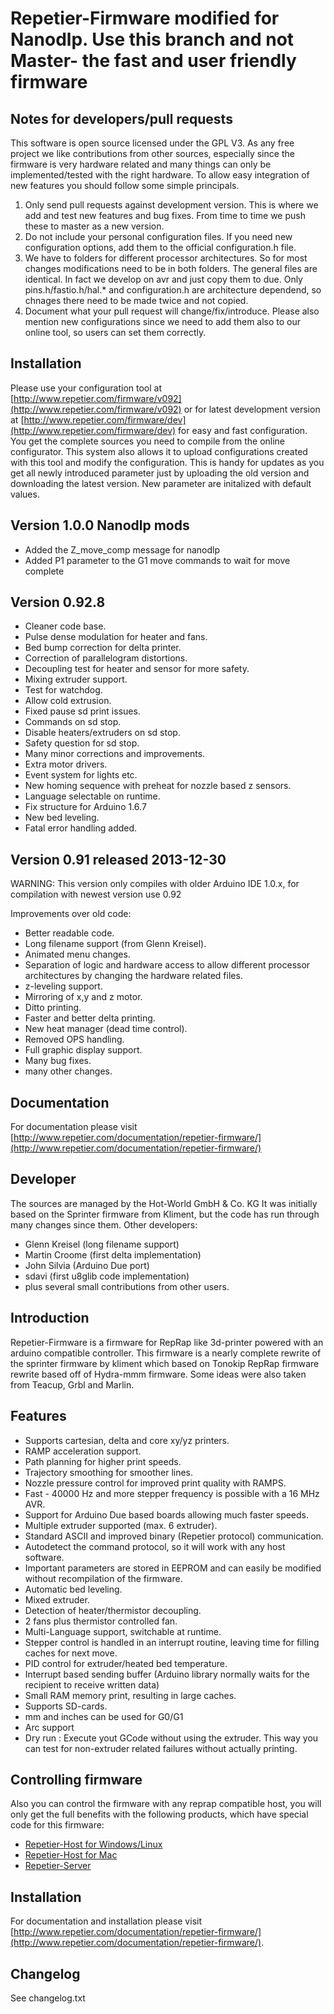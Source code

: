 # Repetier-Firmware modified for Nanodlp. Use this branch and not Master- the fast and user friendly firmware

## Notes for developers/pull requests

This software is open source licensed under the GPL V3. As any free project we
like contributions from other sources, especially since the firmware is very
hardware related and many things can only be implemented/tested with the right
hardware. To allow easy integration of new features you should follow some simple
principals.
1. Only send pull requests against development version. This is where we add
and test new features and bug fixes. From time to time we push these to master
as a new version.
2. Do not include your personal configuration files. If you need new configuration
options, add them to the official configuration.h file.
3. We have to folders for different processor architectures. So for most
changes modifications need to be in both folders. The general files are identical.
In fact we develop on avr and just copy them to due. Only pins.h/fastio.h/hal.*
and configuration.h are architecture dependend, so chnages there need to be made
twice and not copied.
4. Document what your pull request will change/fix/introduce. Please also mention
new configurations since we need to add them also to our online tool, so users
can set them correctly.

## Installation

Please use your configuration tool at 
[http://www.repetier.com/firmware/v092](http://www.repetier.com/firmware/v092)
or for latest development version at
[http://www.repetier.com/firmware/dev](http://www.repetier.com/firmware/dev)
for easy and fast configuration. You get the complete sources you need to compile from the online configurator.
This system also allows it to upload configurations created with this tool and modify the configuration. This is handy for updates as you get all newly introduced parameter just by uploading the old version and downloading the
latest version. New parameter are initalized with default values.

## Version 1.0.0 Nanodlp mods
* Added the Z_move_comp message for nanodlp
* Added P1 parameter to the G1 move commands to wait for move complete

## Version 0.92.8 
* Cleaner code base.
* Pulse dense modulation for heater and fans.
* Bed bump correction for delta printer.
* Correction of parallelogram distortions.
* Decoupling test for heater and sensor for more safety.
* Mixing extruder support.
* Test for watchdog.
* Allow cold extrusion.
* Fixed pause sd print issues.
* Commands on sd stop.
* Disable heaters/extruders on sd stop.
* Safety question for sd stop.
* Many minor corrections and improvements.
* Extra motor drivers.
* Event system for lights etc.
* New homing sequence with preheat for nozzle based z sensors.
* Language selectable on runtime.
* Fix structure for Arduino 1.6.7
* New bed leveling.
* Fatal error handling added.

## Version 0.91 released 2013-12-30

WARNING: This version only compiles with older Arduino IDE 1.0.x, for
compilation with newest version use 0.92

Improvements over old code:
* Better readable code.
* Long filename support (from Glenn Kreisel).
* Animated menu changes.
* Separation of logic and hardware access to allow different processor architectures
  by changing the hardware related files.
* z-leveling support.
* Mirroring of x,y and z motor.
* Ditto printing.
* Faster and better delta printing.
* New heat manager (dead time control).
* Removed OPS handling.
* Full graphic display support.
* Many bug fixes.
* many other changes.

## Documentation

For documentation please visit [http://www.repetier.com/documentation/repetier-firmware/](http://www.repetier.com/documentation/repetier-firmware/)

## Developer

The sources are managed by the Hot-World GmbH & Co. KG
It was initially based on the Sprinter firmware from Kliment, but the code has run
through many changes since them.
Other developers:
- Glenn Kreisel (long filename support)
- Martin Croome (first delta implementation)
- John Silvia (Arduino Due port)
- sdavi (first u8glib code implementation)
- plus several small contributions from other users.

## Introduction

Repetier-Firmware is a firmware for RepRap like 3d-printer powered with
an arduino compatible controller.
This firmware is a nearly complete rewrite of the sprinter firmware by kliment
which based on Tonokip RepRap firmware rewrite based off of Hydra-mmm firmware.
Some ideas were also taken from Teacup, Grbl and Marlin.

## Features

- Supports cartesian, delta and core xy/yz printers.
- RAMP acceleration support.
- Path planning for higher print speeds.
- Trajectory smoothing for smoother lines.
- Nozzle pressure control for improved print quality with RAMPS.
- Fast - 40000 Hz and more stepper frequency is possible with a 16 MHz AVR.
- Support for Arduino Due based boards allowing much faster speeds. 
- Multiple extruder supported (max. 6 extruder).
- Standard ASCII and improved binary (Repetier protocol) communication.
- Autodetect the command protocol, so it will work with any host software.
- Important parameters are stored in EEPROM and can easily be modified without
  recompilation of the firmware.
- Automatic bed leveling.
- Mixed extruder.
- Detection of heater/thermistor decoupling.
- 2 fans plus thermistor controlled fan.
- Multi-Language support, switchable at runtime.
- Stepper control is handled in an interrupt routine, leaving time for
  filling caches for next move.
- PID control for extruder/heated bed temperature.
- Interrupt based sending buffer (Arduino library normally waits for the
  recipient to receive written data)
- Small RAM memory print, resulting in large caches.
- Supports SD-cards.
- mm and inches can be used for G0/G1
- Arc support
- Dry run : Execute yout GCode without using the extruder. This way you can
  test for non-extruder related failures without actually printing.

## Controlling firmware

Also you can control the firmware with any reprap compatible host, you will only get
the full benefits with the following products, which have special code for this
firmware:

* [Repetier-Host for Windows/Linux](http://www.repetier.com/download/)
* [Repetier-Host for Mac](http://www.repetier.com/download/)
* [Repetier-Server](http://www.repetier.com/repetier-server-download/)

## Installation

For documentation and installation please visit 
[http://www.repetier.com/documentation/repetier-firmware/](http://www.repetier.com/documentation/repetier-firmware/).

## Changelog

See changelog.txt
